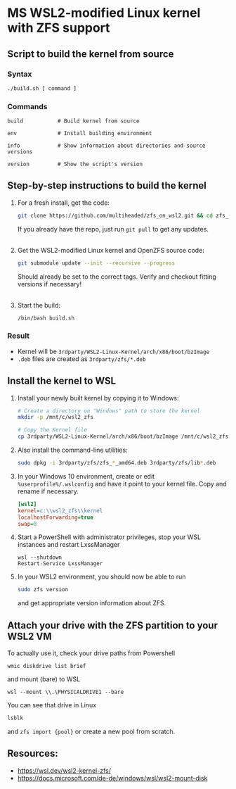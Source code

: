 # MS WSL2-modified Linux kernel with ZFS support

## Script to build the kernel from source


### Syntax

```bash
./build.sh [ command ]
```


### Commands

    build           # Build kernel from source

    env             # Install building environment

    info            # Show information about directories and source versions

    version         # Show the script's version

## Step-by-step instructions to build the kernel

1.  For a fresh install, get the code:
    ```bash
    git clone https://github.com/multiheaded/zfs_on_wsl2.git && cd zfs_on_wsl2
    ```
    If you already have the repo, just run `git pull` to get any updates.\
    <br/>

2.  Get the WSL2-modified Linux kernel and OpenZFS source code:
    ```bash
    git submodule update --init --recursive --progress
    ```
    Should already be set to the correct tags. Verify and checkout fitting versions if necessary! \
    <br/>

3.  Start the build:
    ```bash
    /bin/bash build.sh
    ```

### Result
- Kernel will be `3rdparty/WSL2-Linux-Kernel/arch/x86/boot/bzImage`
- `.deb` files are created as `3rdparty/zfs/*.deb`


## Install the kernel to WSL

1.  Install your newly built kernel by copying it to Windows:
    ```bash
    # Create a directory on "Windows" path to store the kernel
    mkdir -p /mnt/c/wsl2_zfs
    
    # Copy the Kernel file
    cp 3rdparty/WSL2-Linux-Kernel/arch/x86/boot/bzImage /mnt/c/wsl2_zfs/kernel
    ```

2.  Also install the command-line utilities:
    ```bash
    sudo dpkg -i 3rdparty/zfs/zfs_*_amd64.deb 3rdparty/zfs/lib*.deb
    ```

3.  In your Windows 10 environment, create or edit `%userprofile%/.wslconfig` and have it point to your kernel file. Copy and rename if necessary.
    ```ini
    [wsl2]
    kernel=c:\\wsl2_zfs\\kernel
    localhostForwarding=true
    swap=0
    ```

4.  Start a PowerShell with administrator privileges, stop your WSL instances and restart LxssManager
    ```batch
    wsl --shutdown
    Restart-Service LxssManager
    ```

5.  In your WSL2 environment, you should now be able to run
    ```bash
    sudo zfs version
    ```
    and get appropriate version information about ZFS.


## Attach your drive with the ZFS partition to your WSL2 VM

To actually use it, check your drive paths from Powershell
```batch
wmic diskdrive list brief
```
and mount (bare) to WSL
```
wsl --mount \\.\PHYSICALDRIVE1 --bare
```

You can see that drive in Linux
```bash
lsblk
```

and `zfs import {pool}` or create a new pool from scratch.

## Resources:
- https://wsl.dev/wsl2-kernel-zfs/
- https://docs.microsoft.com/de-de/windows/wsl/wsl2-mount-disk

